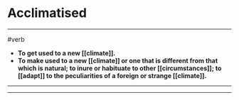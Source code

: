 # Acclimatised
---
#verb
- **To get used to a new [[climate]].**
- **To make used to a new [[climate]] or one that is different from that which is natural; to inure or habituate to other [[circumstances]]; to [[adapt]] to the peculiarities of a foreign or strange [[climate]].**
---
---
